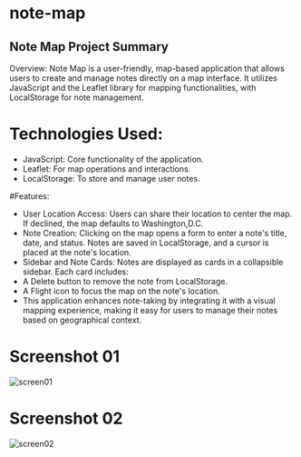 # note-map

## Note Map Project Summary

Overview: Note Map is a user-friendly, map-based application that allows users to create and manage notes directly on a map interface. It utilizes JavaScript and the Leaflet library for mapping functionalities, with LocalStorage for note management.

# Technologies Used:
- JavaScript: Core functionality of the application.
- Leaflet: For map operations and interactions.
- LocalStorage: To store and manage user notes.

#Features:
- User Location Access: Users can share their location to center the map. If declined, the map defaults to Washington,D.C.
- Note Creation: Clicking on the map opens a form to enter a note's title, date, and status. Notes are saved in LocalStorage, and a cursor is placed at the note's location.
- Sidebar and Note Cards: Notes are displayed as cards in a collapsible sidebar. Each card includes:
- A Delete button to remove the note from LocalStorage.
- A Flight icon to focus the map on the note's location.
- This application enhances note-taking by integrating it with a visual mapping experience, making it easy for users to manage their notes based on geographical context.

# Screenshot 01
![screen01](https://github.com/user-attachments/assets/a10751cd-3592-4db5-b0e4-16a75d7ba200)

# Screenshot 02
![screen02](https://github.com/user-attachments/assets/7f73525e-b146-4c1d-b9cf-4c21f74611cb)
